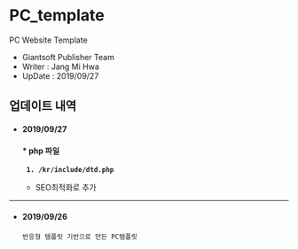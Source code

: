 # PC_template
PC Website Template

* Giantsoft Publisher Team
* Writer : Jang Mi Hwa
* UpDate : 2019/09/27


  

## 업데이트 내역

- #### 2019/09/27
    
  #### * php 파일
	<code> <b>1. /kr/include/dtd.php</b></code>
	* SEO최적화로 <link rel="canonical" href="<?=$site_host?>"> 추가

***************************

- #### 2019/09/26
	<code>반응형 템플릿 기반으로 만든 PC템플릿</code>

